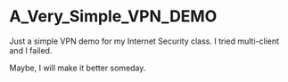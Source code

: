 # A_Very_Simple_VPN_DEMO
Just a simple VPN demo for my Internet Security class. I tried multi-client and I failed.

Maybe, I will make it better someday.

